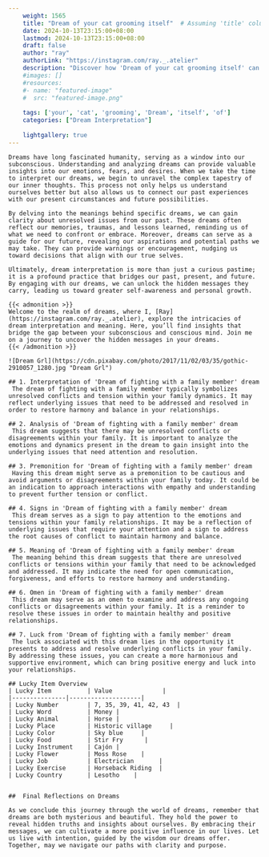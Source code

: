 ```yaml
---
    weight: 1565
    title: "Dream of your cat grooming itself"  # Assuming 'title' column exists
    date: 2024-10-13T23:15:00+08:00
    lastmod: 2024-10-13T23:15:00+08:00
    draft: false
    author: "ray"
    authorLink: "https://instagram.com/ray._.atelier"
    description: "Discover how 'Dream of your cat grooming itself' can interpret your future and uncover its significant meanings in your life."
    #images: []
    #resources:
    #- name: "featured-image"
    #  src: "featured-image.png"
    
    tags: ['your', 'cat', 'grooming', 'Dream', 'itself', 'of']
    categories: ["Dream Interpretation"]
    
    lightgallery: true
---
```

    
    Dreams have long fascinated humanity, serving as a window into our subconscious. Understanding and analyzing dreams can provide valuable insights into our emotions, fears, and desires. When we take the time to interpret our dreams, we begin to unravel the complex tapestry of our inner thoughts. This process not only helps us understand ourselves better but also allows us to connect our past experiences with our present circumstances and future possibilities.
    
    By delving into the meanings behind specific dreams, we can gain clarity about unresolved issues from our past. These dreams often reflect our memories, traumas, and lessons learned, reminding us of what we need to confront or embrace. Moreover, dreams can serve as a guide for our future, revealing our aspirations and potential paths we may take. They can provide warnings or encouragement, nudging us toward decisions that align with our true selves.
    
    Ultimately, dream interpretation is more than just a curious pastime; it is a profound practice that bridges our past, present, and future. By engaging with our dreams, we can unlock the hidden messages they carry, leading us toward greater self-awareness and personal growth.
    
    {{< admonition >}}
    Welcome to the realm of dreams, where I, [Ray](https://instagram.com/ray._.atelier), explore the intricacies of dream interpretation and meaning. Here, you’ll find insights that bridge the gap between your subconscious and conscious mind. Join me on a journey to uncover the hidden messages in your dreams.
    {{< /admonition >}}
    
    ![Dream Grl](https://cdn.pixabay.com/photo/2017/11/02/03/35/gothic-2910057_1280.jpg "Dream Grl")
    
    ## 1. Interpretation of 'Dream of fighting with a family member' dream
     The dream of fighting with a family member typically symbolizes unresolved conflicts and tension within your family dynamics. It may reflect underlying issues that need to be addressed and resolved in order to restore harmony and balance in your relationships.
    
    ## 2. Analysis of 'Dream of fighting with a family member' dream
     This dream suggests that there may be unresolved conflicts or disagreements within your family. It is important to analyze the emotions and dynamics present in the dream to gain insight into the underlying issues that need attention and resolution.
    
    ## 3. Premonition for 'Dream of fighting with a family member' dream
     Having this dream might serve as a premonition to be cautious and avoid arguments or disagreements within your family today. It could be an indication to approach interactions with empathy and understanding to prevent further tension or conflict.
    
    ## 4. Signs in 'Dream of fighting with a family member' dream
     This dream serves as a sign to pay attention to the emotions and tensions within your family relationships. It may be a reflection of underlying issues that require your attention and a sign to address the root causes of conflict to maintain harmony and balance.
    
    ## 5. Meaning of 'Dream of fighting with a family member' dream
     The meaning behind this dream suggests that there are unresolved conflicts or tensions within your family that need to be acknowledged and addressed. It may indicate the need for open communication, forgiveness, and efforts to restore harmony and understanding.
    
    ## 6. Omen in 'Dream of fighting with a family member' dream
     This dream may serve as an omen to examine and address any ongoing conflicts or disagreements within your family. It is a reminder to resolve these issues in order to maintain healthy and positive relationships.
    
    ## 7. Luck from 'Dream of fighting with a family member' dream
     The luck associated with this dream lies in the opportunity it presents to address and resolve underlying conflicts in your family. By addressing these issues, you can create a more harmonious and supportive environment, which can bring positive energy and luck into your relationships.
    
    ## Lucky Item Overview
    | Lucky Item          | Value              |
    |---------------|--------------------|
    | Lucky Number        | 7, 35, 39, 41, 42, 43  |
    | Lucky Word          | Money |
    | Lucky Animal        | Horse |
    | Lucky Place         | Historic village     |
    | Lucky Color         | Sky blue     |
    | Lucky Food          | Stir Fry      |
    | Lucky Instrument    | Cajón |
    | Lucky Flower        | Moss Rose    |
    | Lucky Job           | Electrician       |
    | Lucky Exercise      | Horseback Riding  |
    | Lucky Country       | Lesotho    |
    
    
    ##  Final Reflections on Dreams
    
    As we conclude this journey through the world of dreams, remember that dreams are both mysterious and beautiful. They hold the power to reveal hidden truths and insights about ourselves. By embracing their messages, we can cultivate a more positive influence in our lives. Let us live with intention, guided by the wisdom our dreams offer. Together, may we navigate our paths with clarity and purpose.
    